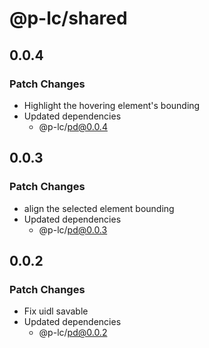 # @p-lc/shared

## 0.0.4

### Patch Changes

- Highlight the hovering element's bounding
- Updated dependencies
  - @p-lc/pd@0.0.4

## 0.0.3

### Patch Changes

- align the selected element bounding
- Updated dependencies
  - @p-lc/pd@0.0.3

## 0.0.2

### Patch Changes

- Fix uidl savable
- Updated dependencies
  - @p-lc/pd@0.0.2
